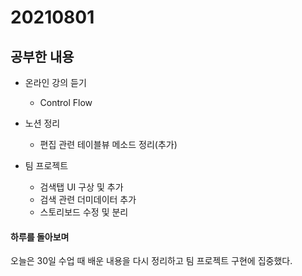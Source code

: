 # 20210801

## 공부한 내용
+ 온라인 강의 듣기
  - Control Flow

+ 노션 정리
  - 편집 관련 테이블뷰 메소드 정리(추가)

+ 팀 프로젝트
  - 검색탭 UI 구상 및 추가
  - 검색 관련 더미데이터 추가
  - 스토리보드 수정 및 분리


#### 하루를 돌아보며
오늘은 30일 수업 때 배운 내용을 다시 정리하고 팀 프로젝트 구현에 집중했다.
